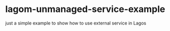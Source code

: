# lagom-unmanaged-service-example
just a simple example to show how to use external service in Lagos
